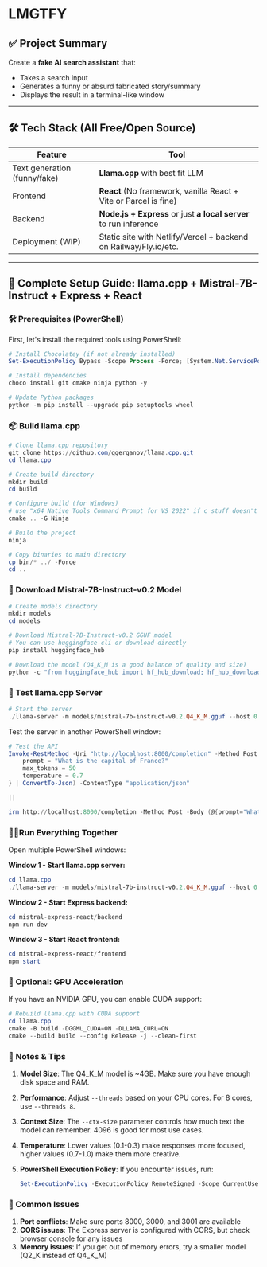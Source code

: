 # LMGTFY
## ✅ **Project Summary**

Create a **fake AI search assistant** that:

* Takes a search input
* Generates a funny or absurd fabricated story/summary
* Displays the result in a terminal-like window

---

## 🛠️ Tech Stack (All Free/Open Source)

| Feature                      | Tool                                                                          |
| ---------------------------- | ----------------------------------------------------------------------------- |
| Text generation (funny/fake) | **Llama.cpp** with best fit LLM                                               |
| Frontend                     | **React** (No framework, vanilla React + Vite or Parcel is fine)              |
| Backend                      | **Node.js + Express** or just **a local server** to run inference             |
| Deployment (WIP)             | Static site with Netlify/Vercel + backend on Railway/Fly.io/etc.              |

---

## 🦙 Complete Setup Guide: llama.cpp + Mistral-7B-Instruct + Express + React

### 🛠️ Prerequisites (PowerShell)

First, let's install the required tools using PowerShell:

```powershell
# Install Chocolatey (if not already installed)
Set-ExecutionPolicy Bypass -Scope Process -Force; [System.Net.ServicePointManager]::SecurityProtocol = [System.Net.ServicePointManager]::SecurityProtocol -bor 3072; iex ((New-Object System.Net.WebClient).DownloadString('https://community.chocolatey.org/install.ps1'))

# Install dependencies
choco install git cmake ninja python -y

# Update Python packages
python -m pip install --upgrade pip setuptools wheel
```

### 📦 Build llama.cpp

```powershell
# Clone llama.cpp repository
git clone https://github.com/ggerganov/llama.cpp.git
cd llama.cpp

# Create build directory
mkdir build
cd build

# Configure build (for Windows)
# use "x64 Native Tools Command Prompt for VS 2022" if c stuff doesn't work in powershell
cmake .. -G Ninja

# Build the project
ninja

# Copy binaries to main directory
cp bin/* ../ -Force
cd ..
```

### 🎯 Download Mistral-7B-Instruct-v0.2 Model

```powershell
# Create models directory
mkdir models
cd models

# Download Mistral-7B-Instruct-v0.2 GGUF model
# You can use huggingface-cli or download directly
pip install huggingface_hub

# Download the model (Q4_K_M is a good balance of quality and size)
python -c "from huggingface_hub import hf_hub_download; hf_hub_download(repo_id='TheBloke/Mistral-7B-Instruct-v0.2-GGUF', filename='mistral-7b-instruct-v0.2.Q4_K_M.gguf', local_dir='.')"
```

### 🚀 Test llama.cpp Server

```powershell
# Start the server
./llama-server -m models/mistral-7b-instruct-v0.2.Q4_K_M.gguf --host 0.0.0.0 --port 8000 --ctx-size 4096 --threads 4
```

Test the server in another PowerShell window:
```powershell
# Test the API
Invoke-RestMethod -Uri "http://localhost:8000/completion" -Method Post -Body (@{
    prompt = "What is the capital of France?"
    max_tokens = 50
    temperature = 0.7
} | ConvertTo-Json) -ContentType "application/json"

||

irm http://localhost:8000/completion -Method Post -Body (@{prompt="What is the capital of France?";max_tokens=50;temperature=0.7}|ConvertTo-Json) -ContentType application/json
```


### 🏃‍♂️Run Everything Together

Open multiple PowerShell windows:

**Window 1 - Start llama.cpp server:**
```powershell
cd llama.cpp
./llama-server -m models/mistral-7b-instruct-v0.2.Q4_K_M.gguf --host 0.0.0.0 --port 8000 --ctx-size 4096 --threads 4
```

**Window 2 - Start Express backend:**
```powershell
cd mistral-express-react/backend
npm run dev
```

**Window 3 - Start React frontend:**
```powershell
cd mistral-express-react/frontend
npm start
```

### 🔧 Optional: GPU Acceleration

If you have an NVIDIA GPU, you can enable CUDA support:

```powershell
# Rebuild llama.cpp with CUDA support
cd llama.cpp
cmake -B build -DGGML_CUDA=ON -DLLAMA_CURL=ON
cmake --build build --config Release -j --clean-first
```

### 📝 Notes & Tips

1. **Model Size**: The Q4_K_M model is ~4GB. Make sure you have enough disk space and RAM.

2. **Performance**: Adjust `--threads` based on your CPU cores. For 8 cores, use `--threads 8`.

3. **Context Size**: The `--ctx-size` parameter controls how much text the model can remember. 4096 is good for most use cases.

4. **Temperature**: Lower values (0.1-0.3) make responses more focused, higher values (0.7-1.0) make them more creative.

5. **PowerShell Execution Policy**: If you encounter issues, run:
   ```powershell
   Set-ExecutionPolicy -ExecutionPolicy RemoteSigned -Scope CurrentUser
   ```

### 🐛 Common Issues

1. **Port conflicts**: Make sure ports 8000, 3000, and 3001 are available
2. **CORS issues**: The Express server is configured with CORS, but check browser console for any issues
3. **Memory issues**: If you get out of memory errors, try a smaller model (Q2_K instead of Q4_K_M)